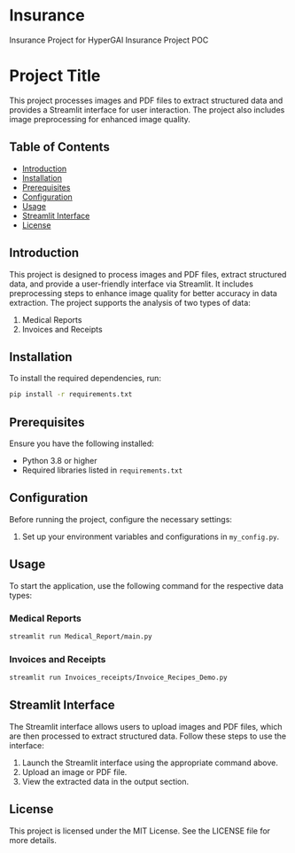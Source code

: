 # Insurance
Insurance Project for HyperGAI Insurance Project POC
# Project Title

This project processes images and PDF files to extract structured data and provides a Streamlit interface for user interaction. The project also includes image preprocessing for enhanced image quality.

## Table of Contents

- [Introduction](#introduction)
- [Installation](#installation)
- [Prerequisites](#prerequisites)
- [Configuration](#configuration)
- [Usage](#usage)
- [Streamlit Interface](#streamlit-interface)
- [License](#license)

## Introduction

This project is designed to process images and PDF files, extract structured data, and provide a user-friendly interface via Streamlit. It includes preprocessing steps to enhance image quality for better accuracy in data extraction. The project supports the analysis of two types of data:
1. Medical Reports
2. Invoices and Receipts

## Installation

To install the required dependencies, run:

```bash
pip install -r requirements.txt
```

## Prerequisites

Ensure you have the following installed:

- Python 3.8 or higher
- Required libraries listed in `requirements.txt`

## Configuration

Before running the project, configure the necessary settings:

1. Set up your environment variables and configurations in `my_config.py`.

## Usage

To start the application, use the following command for the respective data types:

### Medical Reports

```bash
streamlit run Medical_Report/main.py
```

### Invoices and Receipts

```bash
streamlit run Invoices_receipts/Invoice_Recipes_Demo.py
```

## Streamlit Interface

The Streamlit interface allows users to upload images and PDF files, which are then processed to extract structured data. Follow these steps to use the interface:

1. Launch the Streamlit interface using the appropriate command above.
2. Upload an image or PDF file.
3. View the extracted data in the output section.

## License

This project is licensed under the MIT License. See the LICENSE file for more details.
